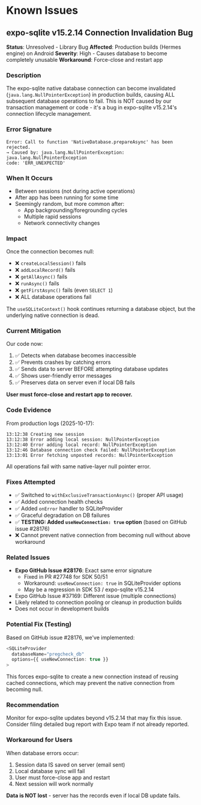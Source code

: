 # Known Issues

## expo-sqlite v15.2.14 Connection Invalidation Bug

**Status**: Unresolved - Library Bug
**Affected**: Production builds (Hermes engine) on Android
**Severity**: High - Causes database to become completely unusable
**Workaround**: Force-close and restart app

### Description

The expo-sqlite native database connection can become invalidated (`java.lang.NullPointerException`) in production builds, causing ALL subsequent database operations to fail. This is NOT caused by our transaction management or code - it's a bug in expo-sqlite v15.2.14's connection lifecycle management.

### Error Signature

```
Error: Call to function 'NativeDatabase.prepareAsync' has been rejected.
→ Caused by: java.lang.NullPointerException: java.lang.NullPointerException
code: 'ERR_UNEXPECTED'
```

### When It Occurs

- Between sessions (not during active operations)
- After app has been running for some time
- Seemingly random, but more common after:
  - App backgrounding/foregrounding cycles
  - Multiple rapid sessions
  - Network connectivity changes

### Impact

Once the connection becomes null:
- ❌ `createLocalSession()` fails
- ❌ `addLocalRecord()` fails
- ❌ `getAllAsync()` fails
- ❌ `runAsync()` fails
- ❌ `getFirstAsync()` fails (even `SELECT 1`)
- ❌ ALL database operations fail

The `useSQLiteContext()` hook continues returning a database object, but the underlying native connection is dead.

### Current Mitigation

Our code now:
1. ✅ Detects when database becomes inaccessible
2. ✅ Prevents crashes by catching errors
3. ✅ Sends data to server BEFORE attempting database updates
4. ✅ Shows user-friendly error messages
5. ✅ Preserves data on server even if local DB fails

**User must force-close and restart app to recover.**

### Code Evidence

From production logs (2025-10-17):
```
13:12:38 Creating new session
13:12:38 Error adding local session: NullPointerException
13:12:40 Error adding local record: NullPointerException
13:12:46 Database connection check failed: NullPointerException
13:13:01 Error fetching unposted records: NullPointerException
```

All operations fail with same native-layer null pointer error.

### Fixes Attempted

- ✅ Switched to `withExclusiveTransactionAsync()` (proper API usage)
- ✅ Added connection health checks
- ✅ Added `onError` handler to SQLiteProvider
- ✅ Graceful degradation on DB failures
- ✅ **TESTING: Added `useNewConnection: true` option** (based on GitHub issue #28176)
- ❌ Cannot prevent native connection from becoming null without above workaround

### Related Issues

- **Expo GitHub Issue #28176**: Exact same error signature
  - Fixed in PR #27748 for SDK 50/51
  - Workaround: `useNewConnection: true` in SQLiteProvider options
  - May be a regression in SDK 53 / expo-sqlite v15.2.14
- Expo GitHub Issue #37169: Different issue (multiple connections)
- Likely related to connection pooling or cleanup in production builds
- Does not occur in development builds

### Potential Fix (Testing)

Based on GitHub issue #28176, we've implemented:
```typescript
<SQLiteProvider
  databaseName="pregcheck_db"
  options={{ useNewConnection: true }}
>
```

This forces expo-sqlite to create a new connection instead of reusing cached connections, which may prevent the native connection from becoming null.

### Recommendation

Monitor for expo-sqlite updates beyond v15.2.14 that may fix this issue. Consider filing detailed bug report with Expo team if not already reported.

### Workaround for Users

When database errors occur:
1. Session data IS saved on server (email sent)
2. Local database sync will fail
3. User must force-close app and restart
4. Next session will work normally

**Data is NOT lost** - server has the records even if local DB update fails.
